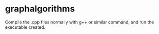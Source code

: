 # graphalgorithms
Compile the .cpp files normally with g++ or similar command, and run the executable created.
